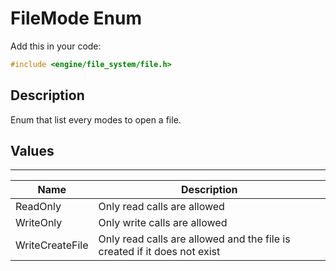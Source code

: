 # FileMode Enum

Add this in your code:
```cpp
#include <engine/file_system/file.h>
```

## Description

Enum that list every modes to open a file.

## Values

---
| Name | Description |
|-|-|
ReadOnly | Only read calls are allowed | 
WriteOnly | Only write calls are allowed | 
WriteCreateFile | Only read calls are allowed and the file is created if it does not exist | 